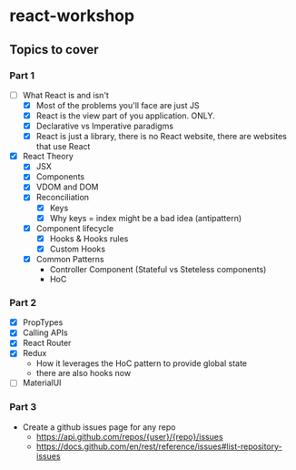 # react-workshop

## Topics to cover

### Part 1

- [ ] What React is and isn't
    - [x] Most of the problems you'll face are just JS
    - [x] React is the view part of you application. ONLY.
    - [x] Declarative vs Imperative paradigms
    - [x] React is just a library, there is no React website, there are websites that use React
  
- [x] React Theory
    - [x] JSX
    - [x] Components
    - [x] VDOM and DOM
    - [x] Reconciliation
        - [x] Keys
        - [x] Why keys = index might be a bad idea (antipattern)
    - [x] Component lifecycle
        - [x] Hooks & Hooks rules
        - [x] Custom Hooks
    - [x] Common Patterns
        - Controller Component (Stateful vs Steteless components)
        - HoC
  
### Part 2

- [x] PropTypes
- [x] Calling APIs
- [x] React Router
- [x] Redux
    - How it leverages the HoC pattern to provide global state
    - there are also hooks now
- [ ] MaterialUI

### Part 3
- Create a github issues page for any repo
    - https://api.github.com/repos/{user}/{repo}/issues
    - https://docs.github.com/en/rest/reference/issues#list-repository-issues
